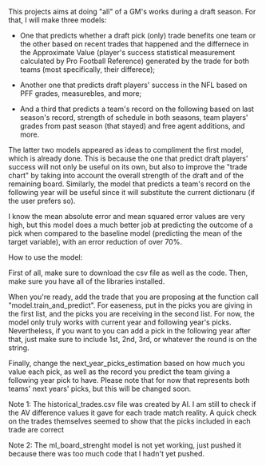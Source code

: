 This projects aims at doing "all" of a GM's works during a draft season. For that, I will make three models:

- One that predicts whether a draft pick (only) trade benefits one team or the other based on recent trades that happened and the differnece in the Approximate Value (player's success statistical measurement calculated by Pro Football Reference) generated by the trade for both teams (most specifically, their differece);

- Another one that predicts draft players' success in the NFL based on PFF grades, measurebles, and more;

- And a third that predicts a team's record on the following based on last season's record, strength of schedule in both seasons, team players' grades from past season (that stayed) and free agent additions, and more.

The latter two models appeared as ideas to compliment the first model, which is already done. This is because the one that predict draft players' success will not only be useful on its own, but also to improve the "trade chart" by taking into account the overall strength of the draft and of the remaining board. Similarly, the model that predicts a team's record on the following year will be useful since it will substitute the current dictionaru (if the user prefers so).

I know the mean absolute error and mean squared error values are very high, but this model does a much better job at predicting the outcome of a pick when compared to the baseline model (predicting the mean of the target variable), with an error reduction of over 70%.

How to use the model:

First of all, make sure to download the csv file as well as the code. Then, make sure you have all of the libraries installed.

When you're ready, add the trade that you are proposing at the function call "model.train_and_predict". For easeness, put in the picks you are giving in the first list, and the picks you are receiving in the second list. For now, the model only truly works with current year and following year's picks. Nevertheless, if you want to you can add a pick in the following year after that, just make sure to include 1st, 2nd, 3rd, or whatever the round is on the string.

Finally, change the next_year_picks_estimation based on how much you value each pick, as well as the record you predict the team giving a following year pick to have. Please note that for now that represents both teams' next years' picks, but this will be changed soon.

Note 1: The historical_trades.csv file was created by AI. I am still to check if the AV difference values it gave for each trade match reality. A quick check on the trades themselves seemed to show that the picks included in each trade are correct

Note 2: The ml_board_strenght model is not yet working, just pushed it because there was too much code that I hadn't yet pushed.